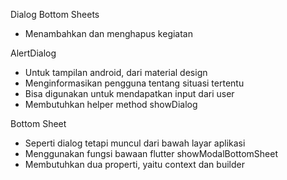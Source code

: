 Dialog Bottom Sheets

- Menambahkan dan menghapus kegiatan

AlertDialog

- Untuk tampilan android, dari material design
- Menginformasikan pengguna tentang situasi tertentu
- Bisa digunakan untuk mendapatkan input dari user
- Membutuhkan helper method showDialog

Bottom Sheet

- Seperti dialog tetapi muncul dari bawah layar aplikasi
- Menggunakan fungsi bawaan flutter showModalBottomSheet
- Membutuhkan dua properti, yaitu context dan builder
